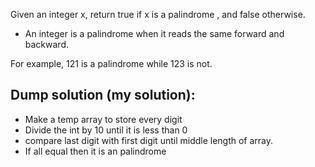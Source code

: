 Given an integer x, return true if x is a palindrome , and false otherwise.

* An integer is a palindrome when it reads the same forward and backward.

For example, 121 is a palindrome while 123 is not.

## Dump solution (my solution):
* Make a temp array to store every digit
* Divide the int by 10 until it is less than 0
* compare last digit with first digit until middle length of array.
* If all equal then it is an palindrome